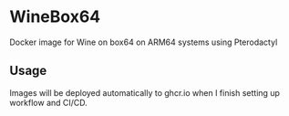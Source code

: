 # WineBox64
Docker image for Wine on box64 on ARM64 systems using Pterodactyl

## Usage
Images will be deployed automatically to ghcr.io when I finish setting up workflow and CI/CD.
